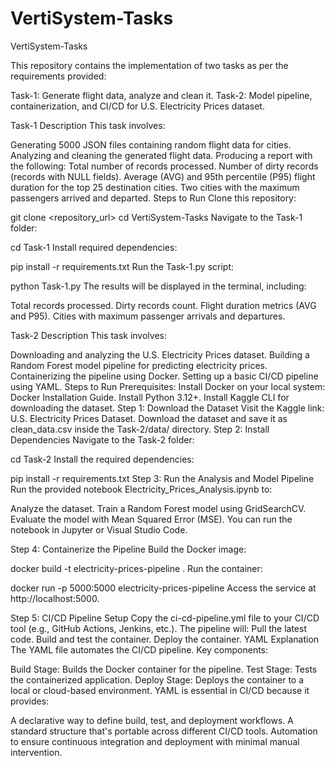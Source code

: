 # VertiSystem-Tasks
VertiSystem-Tasks

This repository contains the implementation of two tasks as per the requirements provided:

Task-1: Generate flight data, analyze and clean it.
Task-2: Model pipeline, containerization, and CI/CD for U.S. Electricity Prices dataset.

Task-1
Description
This task involves:

Generating 5000 JSON files containing random flight data for cities.
Analyzing and cleaning the generated flight data.
Producing a report with the following:
Total number of records processed.
Number of dirty records (records with NULL fields).
Average (AVG) and 95th percentile (P95) flight duration for the top 25 destination cities.
Two cities with the maximum passengers arrived and departed.
Steps to Run
Clone this repository:

git clone <repository_url>
cd VertiSystem-Tasks
Navigate to the Task-1 folder:

cd Task-1
Install required dependencies:

pip install -r requirements.txt
Run the Task-1.py script:

python Task-1.py
The results will be displayed in the terminal, including:

Total records processed.
Dirty records count.
Flight duration metrics (AVG and P95).
Cities with maximum passenger arrivals and departures.

Task-2
Description
This task involves:

Downloading and analyzing the U.S. Electricity Prices dataset.
Building a Random Forest model pipeline for predicting electricity prices.
Containerizing the pipeline using Docker.
Setting up a basic CI/CD pipeline using YAML.
Steps to Run
Prerequisites:
Install Docker on your local system: Docker Installation Guide.
Install Python 3.12+.
Install Kaggle CLI for downloading the dataset.
Step 1: Download the Dataset
Visit the Kaggle link: U.S. Electricity Prices Dataset.
Download the dataset and save it as clean_data.csv inside the Task-2/data/ directory.
Step 2: Install Dependencies
Navigate to the Task-2 folder:

cd Task-2
Install the required dependencies:

pip install -r requirements.txt
Step 3: Run the Analysis and Model Pipeline
Run the provided notebook Electricity_Prices_Analysis.ipynb to:

Analyze the dataset.
Train a Random Forest model using GridSearchCV.
Evaluate the model with Mean Squared Error (MSE).
You can run the notebook in Jupyter or Visual Studio Code.

Step 4: Containerize the Pipeline
Build the Docker image:

docker build -t electricity-prices-pipeline .
Run the container:

docker run -p 5000:5000 electricity-prices-pipeline
Access the service at http://localhost:5000.

Step 5: CI/CD Pipeline Setup
Copy the ci-cd-pipeline.yml file to your CI/CD tool (e.g., GitHub Actions, Jenkins, etc.).
The pipeline will:
Pull the latest code.
Build and test the container.
Deploy the container.
YAML Explanation
The YAML file automates the CI/CD pipeline. Key components:

Build Stage: Builds the Docker container for the pipeline.
Test Stage: Tests the containerized application.
Deploy Stage: Deploys the container to a local or cloud-based environment.
YAML is essential in CI/CD because it provides:

A declarative way to define build, test, and deployment workflows.
A standard structure that's portable across different CI/CD tools.
Automation to ensure continuous integration and deployment with minimal manual intervention.